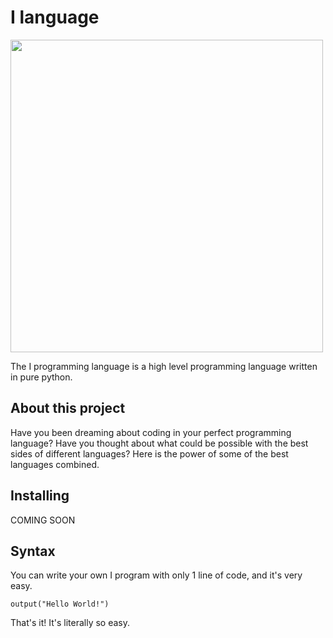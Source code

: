 # I language
<img src="https://github.com/I-Language-Development/I-language/blob/main/.github/example-syntax.png?raw=true" width="500px"/>

The I programming language is a high level programming language written in pure python. 

## About this project
Have you been dreaming about coding in your perfect programming language?
Have you thought about what could be possible with the best sides of different languages?
Here is the power of some of the best languages combined.

## Installing
COMING SOON

## Syntax
You can write your own I program with only 1 line of code, and it's very easy.
```
output("Hello World!")
```

That's it! It's literally so easy.
